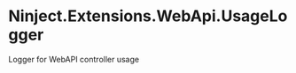 Ninject.Extensions.WebApi.UsageLogger
=====================================

Logger for WebAPI controller usage
